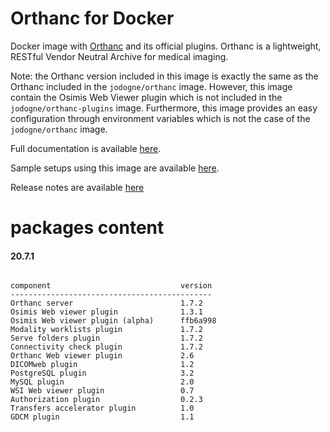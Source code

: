 # Orthanc for Docker
Docker image with [Orthanc](http://www.orthanc-server.com/) and its official plugins. Orthanc is a lightweight, RESTful Vendor Neutral Archive for medical imaging.

Note: the Orthanc version included in this image is exactly the same as the Orthanc included in the `jodogne/orthanc` image.  However,
this image contain the Osimis Web Viewer plugin which is not included in the `jodogne/orthanc-plugins` image.  Furthermore,
this image provides an easy configuration through environment variables which is not the case of the `jodogne/orthanc` image.

Full documentation is available [here](https://book.orthanc-server.com/users/docker-osimis.html).

Sample setups using this image are available [here](https://bitbucket.org/osimis/orthanc-setup-samples/).

Release notes are available [here](https://bitbucket.org/osimis/orthanc-builder/src/master/release-notes-docker-images.txt)


# packages content

#### 20.7.1
```

component                             version
---------------------------------------------
Orthanc server                        1.7.2
Osimis Web viewer plugin              1.3.1
Osimis Web viewer plugin (alpha)      ffb6a998
Modality worklists plugin             1.7.2
Serve folders plugin                  1.7.2
Connectivity check plugin             1.7.2
Orthanc Web viewer plugin             2.6
DICOMweb plugin                       1.2
PostgreSQL plugin                     3.2
MySQL plugin                          2.0
WSI Web viewer plugin                 0.7
Authorization plugin                  0.2.3
Transfers accelerator plugin          1.0
GDCM plugin                           1.1
```
